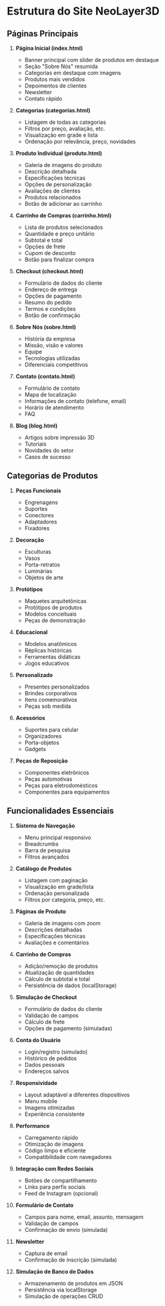 # Estrutura do Site NeoLayer3D

## Páginas Principais

1. **Página Inicial (index.html)**
   - Banner principal com slider de produtos em destaque
   - Seção "Sobre Nós" resumida
   - Categorias em destaque com imagens
   - Produtos mais vendidos
   - Depoimentos de clientes
   - Newsletter
   - Contato rápido

2. **Categorias (categorias.html)**
   - Listagem de todas as categorias
   - Filtros por preço, avaliação, etc.
   - Visualização em grade e lista
   - Ordenação por relevância, preço, novidades

3. **Produto Individual (produto.html)**
   - Galeria de imagens do produto
   - Descrição detalhada
   - Especificações técnicas
   - Opções de personalização
   - Avaliações de clientes
   - Produtos relacionados
   - Botão de adicionar ao carrinho

4. **Carrinho de Compras (carrinho.html)**
   - Lista de produtos selecionados
   - Quantidade e preço unitário
   - Subtotal e total
   - Opções de frete
   - Cupom de desconto
   - Botão para finalizar compra

5. **Checkout (checkout.html)**
   - Formulário de dados do cliente
   - Endereço de entrega
   - Opções de pagamento
   - Resumo do pedido
   - Termos e condições
   - Botão de confirmação

6. **Sobre Nós (sobre.html)**
   - História da empresa
   - Missão, visão e valores
   - Equipe
   - Tecnologias utilizadas
   - Diferenciais competitivos

7. **Contato (contato.html)**
   - Formulário de contato
   - Mapa de localização
   - Informações de contato (telefone, email)
   - Horário de atendimento
   - FAQ

8. **Blog (blog.html)**
   - Artigos sobre impressão 3D
   - Tutoriais
   - Novidades do setor
   - Casos de sucesso

## Categorias de Produtos

1. **Peças Funcionais**
   - Engrenagens
   - Suportes
   - Conectores
   - Adaptadores
   - Fixadores

2. **Decoração**
   - Esculturas
   - Vasos
   - Porta-retratos
   - Luminárias
   - Objetos de arte

3. **Protótipos**
   - Maquetes arquitetônicas
   - Protótipos de produtos
   - Modelos conceituais
   - Peças de demonstração

4. **Educacional**
   - Modelos anatômicos
   - Réplicas históricas
   - Ferramentas didáticas
   - Jogos educativos

5. **Personalizado**
   - Presentes personalizados
   - Brindes corporativos
   - Itens comemorativos
   - Peças sob medida

6. **Acessórios**
   - Suportes para celular
   - Organizadores
   - Porta-objetos
   - Gadgets

7. **Peças de Reposição**
   - Componentes eletrônicos
   - Peças automotivas
   - Peças para eletrodomésticos
   - Componentes para equipamentos

## Funcionalidades Essenciais

1. **Sistema de Navegação**
   - Menu principal responsivo
   - Breadcrumbs
   - Barra de pesquisa
   - Filtros avançados

2. **Catálogo de Produtos**
   - Listagem com paginação
   - Visualização em grade/lista
   - Ordenação personalizada
   - Filtros por categoria, preço, etc.

3. **Páginas de Produto**
   - Galeria de imagens com zoom
   - Descrições detalhadas
   - Especificações técnicas
   - Avaliações e comentários

4. **Carrinho de Compras**
   - Adição/remoção de produtos
   - Atualização de quantidades
   - Cálculo de subtotal e total
   - Persistência de dados (localStorage)

5. **Simulação de Checkout**
   - Formulário de dados do cliente
   - Validação de campos
   - Cálculo de frete
   - Opções de pagamento (simuladas)

6. **Conta do Usuário**
   - Login/registro (simulado)
   - Histórico de pedidos
   - Dados pessoais
   - Endereços salvos

7. **Responsividade**
   - Layout adaptável a diferentes dispositivos
   - Menu mobile
   - Imagens otimizadas
   - Experiência consistente

8. **Performance**
   - Carregamento rápido
   - Otimização de imagens
   - Código limpo e eficiente
   - Compatibilidade com navegadores

9. **Integração com Redes Sociais**
   - Botões de compartilhamento
   - Links para perfis sociais
   - Feed de Instagram (opcional)

10. **Formulário de Contato**
    - Campos para nome, email, assunto, mensagem
    - Validação de campos
    - Confirmação de envio (simulada)

11. **Newsletter**
    - Captura de email
    - Confirmação de inscrição (simulada)

12. **Simulação de Banco de Dados**
    - Armazenamento de produtos em JSON
    - Persistência via localStorage
    - Simulação de operações CRUD
